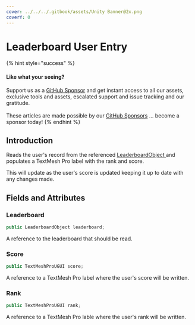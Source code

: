 ```yaml
---
cover: ../../../.gitbook/assets/Unity Banner@2x.png
coverY: 0
---
```


# Leaderboard User Entry

{% hint style="success" %}
#### Like what your seeing?

Support us as a [GitHub Sponsor](../../../become-a-sponsor/) and get instant access to all our assets, exclusive tools and assets, escalated support and issue tracking and our gratitude.\
\
These articles are made possible by our [GitHub Sponsors](../../../become-a-sponsor/) ... become a sponsor today!
{% endhint %}

## &#x20;Introduction

Reads the user's record from the referenced [LeaderboardObject ](../scriptable-objects/leaderboard-object.md)and populates a TextMesh Pro label with the rank and score.

This will update as the user's score is updated keeping it up to date with any changes made.

## Fields and Attributes

### Leaderboard

```csharp
public LeaderboardObject leaderboard;
```

A reference to the leaderboard that should be read.

### Score

```csharp
public TextMeshProUGUI score;
```

A reference to a TextMesh Pro label where the user's score will be written.

### Rank

```csharp
public TextMeshProUGUI rank;
```

A reference to a TextMesh Pro lable where the user's rank will be written.
